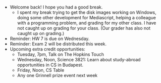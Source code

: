 * Welcome back!  I hope you had a good break.
   * I spent my break trying to get the disk images working on Windows,
     doing some other development for Mediascript, helping a colleague
     with a programming problem, and grading for my other class.  I have
     not caught up on grading for your class.  (Our grader has also not
     caught up on grading.)
* Reminder: HW 7 is due on Wednesday.
* Reminder: Exam 2 will be distributed this week.
* Upcoming extra credit opportunities:
    * Tuesday, 7pm, Talk on The Hopkins Touch
    * Wednesday, Noon, Science 3821: Learn about study-abroad opportunities
      in CS in Budapest.
    * Friday, Noon, CS Table
    * Any one Grinnell prize event next week
